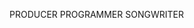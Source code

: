 <span class="blinking1">PRODUCER</span>
<span class="blinking2">PROGRAMMER</span>
<span class="blinking3">SONGWRITER</span>
